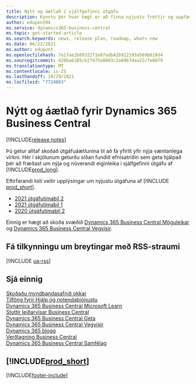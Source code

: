 ```yaml
---
title: Nýtt og áætlað í sjálfgefinni útgáfu
description: Kynntu þér hvar hægt er að finna nýjustu fréttir og uppfærslur fyrir nýja og fyrirliggjandi eiginleika í sjálfgefnu útgáfunni af Business Central.
author: edupont04
ms.service: dynamics365-business-central
ms.topic: get-started-article
ms.search.keywords: news, release plan, roadmap, whats new
ms.date: 06/22/2021
ms.author: edupont
ms.openlocfilehash: 7e17ae2b89322f1e07adb42b922193a569b610d4
ms.sourcegitcommit: 428ba6385cb27475e8803c2a8967daa22cfe8879
ms.translationtype: MT
ms.contentlocale: is-IS
ms.lasthandoff: 10/29/2021
ms.locfileid: "7724863"
---
```

# <a name="new-and-planned-for-dynamics-365-business-central"></a>Nýtt og áætlað fyrir Dynamics 365 Business Central

[!INCLUDE[release notes](includes/release-notes.md)]

Þú getur alltaf skoðað útgáfuáætlunina til að fá yfirlit yfir nýja væntanlega virkni. Hér í skjölunum geturðu síðan fundið efnisatriðin sem geta hjálpað þér að fræðast um nýja og núverandi eiginleika í sjálfgefinni útgáfu af [!INCLUDE[prod_long](includes/prod_long.md)].  

Eftirfarandi listi veitir upplýsingar um nýjustu útgáfuna af [!INCLUDE [prod_short](includes/prod_short.md)].  

* [2021 útgáfutímabil 2](/dynamics365-release-plan/2021wave2/smb/dynamics365-business-central/planned-features)  
* [2021 útgáfutímabil 1](/dynamics365-release-plan/2021wave1/smb/dynamics365-business-central/planned-features)  
* [2020 útgáfutímabil 2](/dynamics365-release-plan/2020wave2/smb/dynamics365-business-central/planned-features)  

Einnig er hægt að skoða svæðið [Dynamics 365 Business Central Möguleikar](https://dynamics.microsoft.com/business-central/capabilities/) og [Dynamics 365 Business Central Vegvísir](https://dynamics.microsoft.com/roadmap/business-central/).  

## <a name="get-notified-about-changes-through-an-rss-feed"></a>Fá tilkynningu um breytingar með RSS-straumi

[!INCLUDE [ua-rss](includes/ua-rss.md)]

## <a name="see-also"></a>Sjá einnig

[Skoðaðu myndbandasafnið okkar](across-videos.md)  
[Tilföng fyrir Hjálp og notendaþjónustu](product-help-and-support.md)  
[Dynamics 365 Business Central Microsoft Learn](/learn/dynamics365/business-central?WT.mc_id=dyn365bc_landingpage-docs)  
[Stuttir leiðarvísar Business Central](quick-start-business-central.md)  
[Dynamics 365 Business Central Geta](https://dynamics.microsoft.com/business-central/capabilities/)  
[Dynamics 365 Business Central Vegvísir](https://dynamics.microsoft.com/roadmap/business-central/)  
[Dynamics 365 blogg](https://cloudblogs.microsoft.com/dynamics365/it/product/business-central/)  
[Verðlagning Business Central](https://dynamics.microsoft.com/business-central/overview/#pricing)  
[Dynamics 365 Business Central Samfélag](https://community.dynamics.com/business/)

## [!INCLUDE[prod_short](includes/free_trial_md.md)]

[!INCLUDE[footer-include](includes/footer-banner.md)]